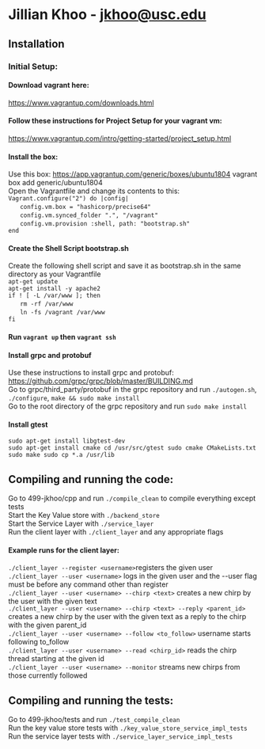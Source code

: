 # Jillian Khoo - jkhoo@usc.edu

## Installation
### Initial Setup:
#### Download vagrant here:  
https://www.vagrantup.com/downloads.html
#### Follow these instructions for Project Setup for your vagrant vm:  
https://www.vagrantup.com/intro/getting-started/project_setup.html
#### Install the box:  
Use this box: https://app.vagrantup.com/generic/boxes/ubuntu1804
vagrant box add generic/ubuntu1804  
Open the Vagrantfile and change its contents to this:  
`Vagrant.configure("2") do |config|`   
  &nbsp;&nbsp;&nbsp;&nbsp;&nbsp;&nbsp;`config.vm.box = "hashicorp/precise64"`  
	&nbsp;&nbsp;&nbsp;&nbsp;&nbsp;&nbsp;`config.vm.synced_folder ".", "/vagrant"`   
 	&nbsp;&nbsp;&nbsp;&nbsp;&nbsp;&nbsp;`config.vm.provision :shell, path: "bootstrap.sh" `   
`end`    
#### Create the Shell Script bootstrap.sh  
Create the following shell script and save it as bootstrap.sh in the same directory as your Vagrantfile  
`apt-get update`  
`apt-get install -y apache2`  
`if ! [ -L /var/www ]; then`  
  &nbsp;&nbsp;&nbsp;&nbsp;&nbsp;&nbsp;`rm -rf /var/www`  
  &nbsp;&nbsp;&nbsp;&nbsp;&nbsp;&nbsp;`ln -fs /vagrant /var/www`  
`fi`  
#### Run `vagrant up` then `vagrant ssh`  
#### Install grpc and protobuf  
Use these instructions to install grpc and protobuf: https://github.com/grpc/grpc/blob/master/BUILDING.md  
Go to grpc/third_party/protobuf in the grpc repository and run `./autogen.sh`, `./configure`, `make && sudo make install`  
Go to the root directory of the grpc repository and run `sudo make install`  
#### Install gtest  
`sudo apt-get install libgtest-dev`  
`sudo apt-get install cmake
cd /usr/src/gtest
sudo cmake CMakeLists.txt
sudo make
sudo cp *.a /usr/lib`  

## Compiling and running the code:  
Go to 499-jkhoo/cpp and run `./compile_clean` to compile everything except tests  
Start the Key Value store with `./backend_store`  
Start the Service Layer with `./service_layer`  
Run the client layer with `./client_layer` and any appropriate flags  
#### Example runs for the client layer:  
`./client_layer --register <username>`registers the given user  
`./client_layer --user <username>` logs in the given user and the --user flag must be before any command other than register  
`./client_layer --user <username> --chirp <text>` creates a new chirp by the user with the given text  
`./client_layer --user <username> --chirp <text> --reply <parent_id>` creates a new chirp by the user with the given text as a reply to the chirp with the given parent_id  
`./client_layer --user <username> --follow <to_follow>` username starts following to_follow  
`./client_layer --user <username> --read <chirp_id>` reads the chirp thread starting at the given id  
`./client_layer --user <username> --monitor` streams new chirps from those currently followed  

## Compiling and running the tests:  
Go to 499-jkhoo/tests and run `./test_compile_clean`  
Run the key value store tests with `./key_value_store_service_impl_tests`  
Run the service layer tests with `./service_layer_service_impl_tests`
